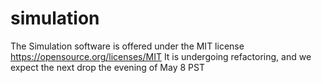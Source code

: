 # simulation

The Simulation software is offered under the MIT license https://opensource.org/licenses/MIT
It is undergoing refactoring, and we expect the next drop the evening of May 8 PST
